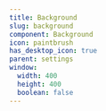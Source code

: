 ```yaml
---
title: Background
slug: background
component: Background
icon: paintbrush
has_desktop_icon: true
parent: settings
window:
  width: 400
  height: 400
  boolean: false
---
```

